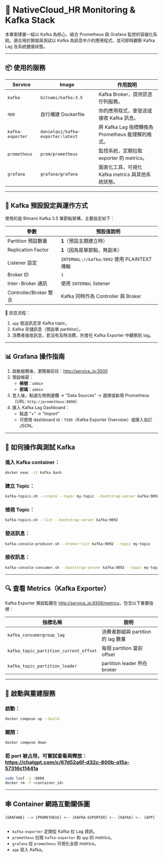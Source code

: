 # 🧭 NativeCloud_HR Monitoring & Kafka Stack

本專案建置一組以 Kafka 為核心、結合 Prometheus 與 Grafana 監控的容器化系統。適合用於開發與測試以 Kafka 為訊息中介的應用程式，並可即時觀察 Kafka Lag 及系統健康狀態。

---

## 📦 使用的服務

| Service         | Image                                 | 作用說明                                                                 |
|----------------|----------------------------------------|--------------------------------------------------------------------------|
| `kafka`         | `bitnami/kafka:3.5`                   | Kafka Broker，提供訊息佇列服務。                                         |
| `app`           | 自行構建 Dockerfile                    | 你的應用程式，會發送或接收 Kafka 訊息。                                   |
| `kafka-exporter`| `danielqsj/kafka-exporter:latest`     | 將 Kafka Lag 指標轉換為 Prometheus 能理解的格式。                        |
| `prometheus`    | `prom/prometheus`                     | 監控系統，定期拉取 exporter 的 metrics。                                 |
| `grafana`       | `grafana/grafana`                     | 圖表化工具，可視化 Kafka metrics 與其他系統狀態。                         |

---

## 🧵 Kafka 預設設定與運作方式

使用的是 Bitnami Kafka 3.5 單節點架構，主要設定如下：

| 參數                        | 預設值說明                              |
|-----------------------------|------------------------------------------|
| Partition 預設數量          | **1**（預設主題建立時）                  |
| Replication Factor          | **1**（因為是單節點，無副本）             |
| Listener 設定               | `INTERNAL://kafka:9092` 使用 PLAINTEXT 傳輸 |
| Broker ID                   | `1`                                     |
| Inter-Broker 通訊           | 使用 `INTERNAL` listener                 |
| Controller/Broker 整合     | Kafka 同時作為 Controller 與 Broker     |

📌 訊息流程：

1. `app` 發送訊息至 Kafka topic。
2. Kafka 存儲訊息（預設單 partition）。
3. 消費者接收訊息，若沒有及時消費，則會在 Kafka Exporter 中觀察到 lag。

---

## 📊 Grafana 操作指南

1. 啟動服務後，瀏覽器前往：[http://service_ip:3000](http://service_ip:3000)
2. 預設帳密：
   - **帳號**：`admin`
   - **密碼**：`admin`
3. 登入後，點選左側側邊欄 → "Data Sources" → 選擇或新增 Prometheus（URL: `http://prometheus:9090`）
4. 匯入 Kafka Lag Dashboard：
   - 點選 "+" → "Import"
   - 可使用 dashboard id：`7589`（Kafka Exporter Overview）或匯入自訂 JSON。

---

## 🔧 如何操作與測試 Kafka

### 進入 Kafka container：

```bash
docker exec -it kafka bash
```

### 建立 Topic：

```bash
kafka-topics.sh --create --topic my-topic --bootstrap-server kafka:9092 --partitions 3 --replication-factor 1
```

### 檢視 Topic：

```bash
kafka-topics.sh --list --bootstrap-server kafka:9092
```

### 發送訊息：

```bash
kafka-console-producer.sh --broker-list kafka:9092 --topic my-topic
```

### 接收訊息：

```bash
kafka-console-consumer.sh --bootstrap-server kafka:9092 --topic my-topic --from-beginning
```

---

## 🔍 查看 Metrics（Kafka Exporter）

Kafka Exporter 預設監聽在 [http://service_ip:9308/metrics](http://service_ip:9308/metrics)，包含以下重要指標：

| 指標名稱                                   | 說明                         |
| -------------------------------------- | -------------------------- |
| `kafka_consumergroup_lag`              | 消費者群組與 partition 的 lag 數量  |
| `kafka_topic_partition_current_offset` | 每個 partition 當前 offset     |
| `kafka_topic_partition_leader`         | partition leader 所在 broker |

---

## 🔁 啟動與重建服務

### 啟動：

```bash
docker compose up --build
```

### 關閉：

```bash
docker compose down
```

### 若 port 被占用，可嘗試查看與釋放：https://chatgpt.com/c/67d52a6f-d32c-800b-a15a-57316c11441a

```bash
sudo lsof -i :8080
docker rm -f <container_id>
```

---

## 🕸️ Container 網路互動關係圖

```
[GRAFANA] --> [PROMETHEUS] <-- [KAFKA-EXPORTER] <-- [KAFKA] <-- [APP]
                                  
```

* `kafka-exporter` 定期從 Kafka 拉 Lag 資訊。
* `prometheus` 拉取 `kafka-exporter` 和 `app` 的 metrics。
* `grafana` 從 `prometheus` 可視化全部 metrics。
* `app` 寫入 Kafka。
